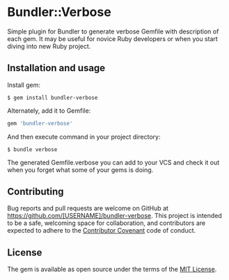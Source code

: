 # Bundler::Verbose

Simple plugin for Bundler to generate verbose Gemfile with description of each gem. It may be useful for novice Ruby developers or when you start diving into new Ruby project.

## Installation and usage

Install gem:

    $ gem install bundler-verbose

Alternately, add it to Gemfile:

```ruby
gem 'bundler-verbose'
```

And then execute command in your project directory:

    $ bundle verbose

The generated Gemfile.verbose you can add to your VCS and check it out when you forget what some of your gems is doing.

## Contributing

Bug reports and pull requests are welcome on GitHub at https://github.com/[USERNAME]/bundler-verbose. This project is intended to be a safe, welcoming space for collaboration, and contributors are expected to adhere to the [Contributor Covenant](contributor-covenant.org) code of conduct.


## License

The gem is available as open source under the terms of the [MIT License](http://opensource.org/licenses/MIT).

